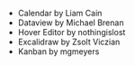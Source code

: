 - Calendar by Liam Cain
- Dataview by Michael Brenan
- Hover Editor by nothingislost
- Excalidraw by Zsolt Viczian
- Kanban by mgmeyers